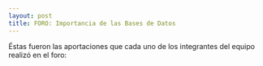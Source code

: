 ```yaml
---
layout: post
title: FORO: Importancia de las Bases de Datos
---
```

Éstas fueron las aportaciones que cada uno de los integrantes del equipo realizó en el foro:
